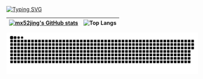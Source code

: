 <!--
**mx52jing/mx52jing** is a ✨ _special_ ✨ repository because its `README.md` (this file) appears on your GitHub profile.

Here are some ideas to get you started:

- 🔭 I’m currently working on ...
- 🌱 I’m currently learning ...
- 👯 I’m looking to collaborate on ...
- 🤔 I’m looking for help with ...
- 💬 Ask me about ...
- 📫 How to reach me: ...
- 😄 Pronouns: ...
- ⚡ Fun fact: ...
-->

[![Typing SVG](https://readme-typing-svg.demolab.com?font=Madimi+One&weight=400&size=28&color=7957D5&pause=200&center=true&vCenter=true&multiline=true&repeat=false&random=false&width=826&height=86&lines=The+person+who+works+hard+and+perseveres+;will+achieve+success+where+others+fail)](https://git.io/typing-svg)


|[![mx52jing's GitHub stats](https://github-readme-stats.vercel.app/api?username=mx52jing&show_icons=true&include_all_commits=true&theme=buefy&hide_border=true)](https://github.com/anuraghazra/github-readme-stats)| ![Top Langs](https://github-readme-stats.vercel.app/api/top-langs/?username=mx52jing&layout=compact&theme=buefy&hide_border=true)|
| ------------- | ------------- |


![亮色](https://github.com/mx52jing/mx52jing/blob/output/github-contribution-grid-snake.svg)
